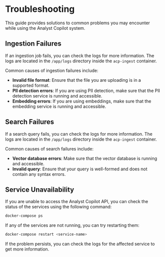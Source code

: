 # Troubleshooting

This guide provides solutions to common problems you may encounter while using the Analyst Copilot system.

## Ingestion Failures

If an ingestion job fails, you can check the logs for more information. The logs are located in the `/app/logs` directory inside the `acp-ingest` container.

Common causes of ingestion failures include:

- **Invalid file format**: Ensure that the file you are uploading is in a supported format.
- **PII detection errors**: If you are using PII detection, make sure that the PII detection service is running and accessible.
- **Embedding errors**: If you are using embeddings, make sure that the embedding service is running and accessible.

## Search Failures

If a search query fails, you can check the logs for more information. The logs are located in the `/app/logs` directory inside the `acp-ingest` container.

Common causes of search failures include:

- **Vector database errors**: Make sure that the vector database is running and accessible.
- **Invalid query**: Ensure that your query is well-formed and does not contain any syntax errors.

## Service Unavailability

If you are unable to access the Analyst Copilot API, you can check the status of the services using the following command:

```bash
docker-compose ps
```

If any of the services are not running, you can try restarting them:

```bash
docker-compose restart <service-name>
```

If the problem persists, you can check the logs for the affected service to get more information.


